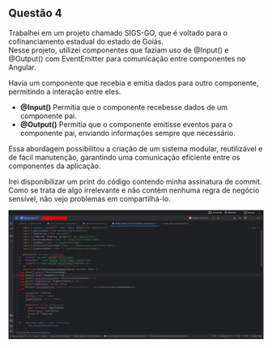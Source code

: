 ## Questão 4

Trabalhei em um projeto chamado SIGS-GO, que é voltado para o cofinanciamento estadual do estado de Goiás.  
Nesse projeto, utilizei componentes que faziam uso de @Input() e @Output() com EventEmitter para comunicação entre componentes no Angular.

Havia um componente que recebia e emitia dados para outro componente, permitindo a interação entre eles.

- **@Input()**  Permitia que o componente recebesse dados de um componente pai.  
- **@Output()** Permitia que o componente emitisse eventos para o componente pai, enviando informações sempre que necessário.

Essa abordagem possibilitou a criação de um sistema modular, reutilizável e de fácil manutenção, garantindo uma comunicação eficiente entre os componentes da aplicação.

Irei disponibilizar um print do código contendo minha assinatura de commit. Como se trata de algo irrelevante e não contém nenhuma regra de negócio sensível, não vejo problemas em compartilhá-lo.

![Sigs-go-front](Screenshot_1.png)


